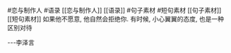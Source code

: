 
#恋与制作人 #语录 [[恋与制作人]] [[语录]] #句子素材 #短句素材 [[句子素材]] [[短句素材]]
如果他不愿意, 他自然会拒绝你.
有时候, 小心翼翼的态度, 也是一种区别对待

---李泽言